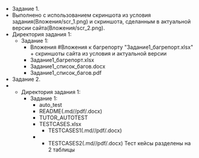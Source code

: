 - Задание 1.
- Выполнено с использованием скриншота из условия задания(Вложения/scr_1.png) и скриншота, сделанным в актуальной версии сайта(Вложения/scr_2.png).
- Директория задания 1:
	- Задание 1:
		- Вложения #Вложения к багрепорту "Задание1_багрепорт.xlsx" + скриншоты сайта из условия и актуальной версии
		- Задание1_багрепорт.xlsx
		- Задание1_список_багов.docx
		- Задание1_список_багов.pdf
- Задание 2.
- - Директория задания 1:
	- Задание 1:
		- auto_test
		- README(.md//pdf/.docx)
		- TUTOR_AUTOTEST  
		- TESTCASES.xlsx
    		- TESTCASES1(.md//pdf/.docx)
      - - TESTCASES2(.md//pdf/.docx)
  Тест кейсы разделены на 2 таблицы
